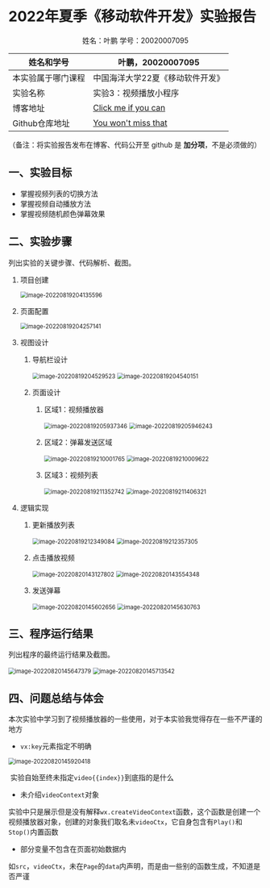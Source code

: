 # 2022年夏季《移动软件开发》实验报告



<center>姓名：叶鹏  学号：20020007095</center>

| 姓名和学号         | 叶鹏，20020007095                                            |
| ------------------ | ------------------------------------------------------------ |
| 本实验属于哪门课程 | 中国海洋大学22夏《移动软件开发》                             |
| 实验名称           | 实验3：视频播放小程序                                        |
| 博客地址           | [Click me if you can](http://existot01.top/)                 |
| Github仓库地址     | [You won't miss that](https://github.com/ExistoT01/mobileSoftwareDesign-lab2) |

（备注：将实验报告发布在博客、代码公开至 github 是 **加分项**，不是必须做的）



## **一、实验目标**

- 掌握视频列表的切换方法
- 掌握视频自动播放方法
- 掌握视频随机颜色弹幕效果

## 二、实验步骤

列出实验的关键步骤、代码解析、截图。

1. 项目创建

   <img src="https://expicture.oss-cn-beijing.aliyuncs.com/img/202208201513107.png" alt="image-20220819204135596" style="zoom:80%;" />

2. 页面配置

   <img src="https://expicture.oss-cn-beijing.aliyuncs.com/img/202208201513109.png" alt="image-20220819204257141" style="zoom:80%;" />

3. 视图设计

   1. 导航栏设计

      <img src="https://expicture.oss-cn-beijing.aliyuncs.com/img/202208201513110.png" alt="image-20220819204529523" style="zoom:80%;" />

      <img src="https://expicture.oss-cn-beijing.aliyuncs.com/img/202208201513111.png" alt="image-20220819204540151" style="zoom:80%;" />

   2. 页面设计

      1. 区域1：视频播放器

         <img src="https://expicture.oss-cn-beijing.aliyuncs.com/img/202208201513112.png" alt="image-20220819205937346" style="zoom:80%;" />

         <img src="https://expicture.oss-cn-beijing.aliyuncs.com/img/202208201513113.png" alt="image-20220819205946243" style="zoom:80%;" />

      2. 区域2：弹幕发送区域

         <img src="https://expicture.oss-cn-beijing.aliyuncs.com/img/202208201513114.png" alt="image-20220819210001765" style="zoom:80%;" />

         <img src="https://expicture.oss-cn-beijing.aliyuncs.com/img/202208201513115.png" alt="image-20220819210009622" style="zoom:80%;" />

      3. 区域3：视频列表

         <img src="https://expicture.oss-cn-beijing.aliyuncs.com/img/202208201513116.png" alt="image-20220819211352742" style="zoom:80%;" />

         <img src="https://expicture.oss-cn-beijing.aliyuncs.com/img/202208201513117.png" alt="image-20220819211406321" style="zoom:80%;" />

4. 逻辑实现

   1. 更新播放列表

      <img src="https://expicture.oss-cn-beijing.aliyuncs.com/img/202208201513118.png" alt="image-20220819212349084" style="zoom:80%;" />

      <img src="https://expicture.oss-cn-beijing.aliyuncs.com/img/202208201513119.png" alt="image-20220819212357305" style="zoom:80%;" />

   2. 点击播放视频

      <img src="https://expicture.oss-cn-beijing.aliyuncs.com/img/202208201513120.png" alt="image-20220820143127802" style="zoom:80%;" />

      <img src="https://expicture.oss-cn-beijing.aliyuncs.com/img/202208201513121.png" alt="image-20220820143554348" style="zoom:80%;" />
   
   3. 发送弹幕
   
      <img src="https://expicture.oss-cn-beijing.aliyuncs.com/img/202208201513122.png" alt="image-20220820145602656" style="zoom:80%;" />
   
      <img src="https://expicture.oss-cn-beijing.aliyuncs.com/img/202208201513123.png" alt="image-20220820145630763" style="zoom:80%;" />
   
      
   

## 三、程序运行结果

列出程序的最终运行结果及截图。

<img src="https://expicture.oss-cn-beijing.aliyuncs.com/img/202208201513124.png" alt="image-20220820145647379" style="zoom:80%;" />

<img src="https://expicture.oss-cn-beijing.aliyuncs.com/img/202208201513125.png" alt="image-20220820145713542" style="zoom:80%;" />



## 四、问题总结与体会

本次实验中学习到了视频播放器的一些使用，对于本实验我觉得存在一些不严谨的地方

- `vx:key`元素指定不明确

<img src="https://expicture.oss-cn-beijing.aliyuncs.com/img/202208201513126.png" alt="image-20220820145920418" style="zoom:80%;" />

​	实验自始至终未指定`video{{index}}`到底指的是什么

- 未介绍`videoContext`对象

​	实验中只是展示但是没有解释`wx.createVideoContext`函数，这个函数是创建一个视频播放器对象，创建的对象我们取名未`videoCtx`，它自身包含有`Play()`和`Stop()`内置函数

- 部分变量不包含在页面初始数据内

​	如`src`，`videoCtx`，未在`Page`的`data`内声明，而是由一些别的函数生成，不知道是否严谨